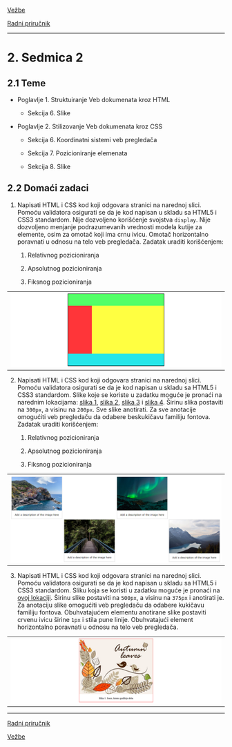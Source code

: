 [Vežbe](../README.md)

[Radni priručnik](../../README.md)

---

# 2. Sedmica 2

## 2.1 Teme

- Poglavlje 1. Struktuiranje Veb dokumenata kroz HTML

   - Sekcija 6. Slike

- Poglavlje 2. Stilizovanje Veb dokumenata kroz CSS

   - Sekcija 6. Koordinatni sistemi veb pregledača

   - Sekcija 7. Pozicioniranje elemenata

   - Sekcija 8. Slike

## 2.2 Domaći zadaci

1. Napisati HTML i CSS kod koji odgovara stranici na narednoj slici. Pomoću validatora osigurati se da je kod napisan u skladu sa HTML5 i CSS3 standardom. Nije dozvoljeno korišćenje svojstva `display`. Nije dozvoljeno menjanje podrazumevanih vrednosti modela kutije za elemente, osim za omotač koji ima crnu ivicu. Omotač horizontalno poravnati u odnosu na telo veb pregledača. Zadatak uraditi korišćenjem:

   1. Relativnog pozicioniranja

   2. Apsolutnog pozicioniranja

   3. Fiksnog pozicioniranja

<table><tr><td>
<img src="./Slike/zadatak1.png" alt="Zadatak 1">
</td></tr></table>

2. Napisati HTML i CSS kod koji odgovara stranici na narednoj slici. Pomoću validatora osigurati se da je kod napisan u skladu sa HTML5 i CSS3 standardom. Slike koje se koriste u zadatku moguće je pronaći na narednim lokacijama: [slika 1](./Resursi/galerija1.jpg), [slika 2](./Resursi/galerija2.jpg), [slika 3](./Resursi/galerija1.jpg) i [slika 4](./Resursi/galerija4.jpg). Širinu slika postaviti na `300px`, a visinu na `200px`. Sve slike anotirati. Za sve anotacije omogućiti veb pregledaču da odabere beskukičavu familiju fontova. Zadatak uraditi korišćenjem:

   1. Relativnog pozicioniranja

   2. Apsolutnog pozicioniranja

   3. Fiksnog pozicioniranja

<table><tr><td>
<img src="./Slike/zadatak2.png" alt="Zadatak 2">
</td></tr></table>

3. Napisati HTML i CSS kod koji odgovara stranici na narednoj slici. Pomoću validatora osigurati se da je kod napisan u skladu sa HTML5 i CSS3 standardom. Sliku koja se koristi u zadatku moguće je pronaći na [ovoj lokaciji](./Resursi/jesen.jpg). Širinu slike postaviti na `500px`, a visinu na `375px` i anotirati je. Za anotaciju slike omogućiti veb pregledaču da odabere kukičavu familiju fontova. Obuhvatajućem elementu anotirane slike postaviti crvenu ivicu širine `1px` i stila pune linije. Obuhvatajući element horizontalno poravnati u odnosu na telo veb pregledača.

<table><tr><td>
<img src="./Slike/zadatak3.png" alt="Zadatak 3">
</td></tr></table>

---

[Radni priručnik](../../README.md)

[Vežbe](../README.md)

<!--
<table><tr><td>
<img src="./Slike/.png" alt="">
</td></tr></table>
-->
